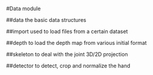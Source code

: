 #Data module

##data
the basic data structures

##import
used to load files from a certain dataset

##depth
to load the depth map from various initial format

##skeleton
to deal with the joint 3D/2D projection

##detector
to detect, crop and normalize the hand
